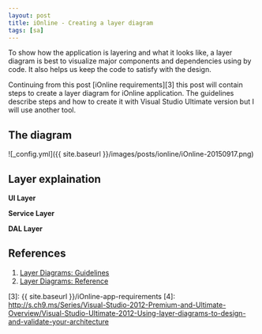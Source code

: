 ```yaml
---
layout: post
title: iOnline - Creating a layer diagram
tags: [sa]
---
```


To show how the application is layering and what it looks like, a layer diagram is best to visualize
major components and dependencies using by code. It also helps us keep the code to satisfy with the design.

Continuing from this post [iOnline requirements][3] this post will contain steps to create a layer diagram
for iOnline application. The guidelines describe steps and how to create it with Visual Studio Ultimate version
but I will use another tool.

## The diagram
![_config.yml]({{ site.baseurl }}/images/posts/ionline/iOnline-20150917.png)

## Layer explaination

**UI Layer**

**Service Layer**

**DAL Layer**

## References

1. [Layer Diagrams: Guidelines][1]
2. [Layer Diagrams: Reference][2]

[1]: https://msdn.microsoft.com/en-us/library/dd418995.aspx
[2]: https://msdn.microsoft.com/en-us/library/dd409462.aspx
[3]: {{ site.baseurl }}/iOnline-app-requirements
[4]: http://s.ch9.ms/Series/Visual-Studio-2012-Premium-and-Ultimate-Overview/Visual-Studio-Ultimate-2012-Using-layer-diagrams-to-design-and-validate-your-architecture